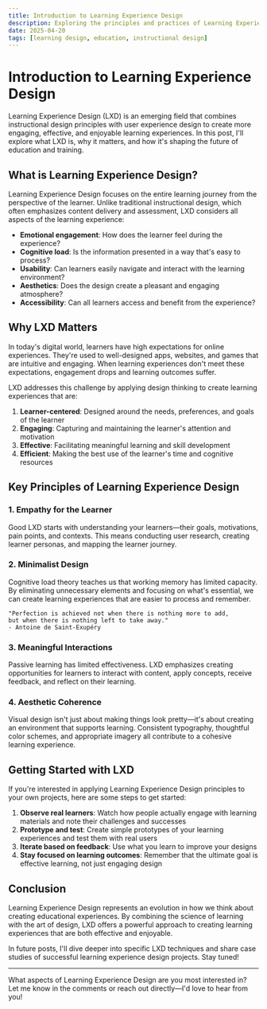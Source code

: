 ```yaml
---
title: Introduction to Learning Experience Design
description: Exploring the principles and practices of Learning Experience Design and how it differs from traditional instructional design.
date: 2025-04-20
tags: [learning design, education, instructional design]
---
```


# Introduction to Learning Experience Design

Learning Experience Design (LXD) is an emerging field that combines instructional design principles with user experience design to create more engaging, effective, and enjoyable learning experiences. In this post, I'll explore what LXD is, why it matters, and how it's shaping the future of education and training.

## What is Learning Experience Design?

Learning Experience Design focuses on the entire learning journey from the perspective of the learner. Unlike traditional instructional design, which often emphasizes content delivery and assessment, LXD considers all aspects of the learning experience:

- **Emotional engagement**: How does the learner feel during the experience?
- **Cognitive load**: Is the information presented in a way that's easy to process?
- **Usability**: Can learners easily navigate and interact with the learning environment?
- **Aesthetics**: Does the design create a pleasant and engaging atmosphere?
- **Accessibility**: Can all learners access and benefit from the experience?

## Why LXD Matters

In today's digital world, learners have high expectations for online experiences. They're used to well-designed apps, websites, and games that are intuitive and engaging. When learning experiences don't meet these expectations, engagement drops and learning outcomes suffer.

LXD addresses this challenge by applying design thinking to create learning experiences that are:

1. **Learner-centered**: Designed around the needs, preferences, and goals of the learner
2. **Engaging**: Capturing and maintaining the learner's attention and motivation
3. **Effective**: Facilitating meaningful learning and skill development
4. **Efficient**: Making the best use of the learner's time and cognitive resources

## Key Principles of Learning Experience Design

### 1. Empathy for the Learner

Good LXD starts with understanding your learners—their goals, motivations, pain points, and contexts. This means conducting user research, creating learner personas, and mapping the learner journey.

### 2. Minimalist Design

Cognitive load theory teaches us that working memory has limited capacity. By eliminating unnecessary elements and focusing on what's essential, we can create learning experiences that are easier to process and remember.

```
"Perfection is achieved not when there is nothing more to add, 
but when there is nothing left to take away." 
- Antoine de Saint-Exupéry
```

### 3. Meaningful Interactions

Passive learning has limited effectiveness. LXD emphasizes creating opportunities for learners to interact with content, apply concepts, receive feedback, and reflect on their learning.

### 4. Aesthetic Coherence

Visual design isn't just about making things look pretty—it's about creating an environment that supports learning. Consistent typography, thoughtful color schemes, and appropriate imagery all contribute to a cohesive learning experience.

## Getting Started with LXD

If you're interested in applying Learning Experience Design principles to your own projects, here are some steps to get started:

1. **Observe real learners**: Watch how people actually engage with learning materials and note their challenges and successes
2. **Prototype and test**: Create simple prototypes of your learning experiences and test them with real users
3. **Iterate based on feedback**: Use what you learn to improve your designs
4. **Stay focused on learning outcomes**: Remember that the ultimate goal is effective learning, not just engaging design

## Conclusion

Learning Experience Design represents an evolution in how we think about creating educational experiences. By combining the science of learning with the art of design, LXD offers a powerful approach to creating learning experiences that are both effective and enjoyable.

In future posts, I'll dive deeper into specific LXD techniques and share case studies of successful learning experience design projects. Stay tuned!

---

What aspects of Learning Experience Design are you most interested in? Let me know in the comments or reach out directly—I'd love to hear from you!
